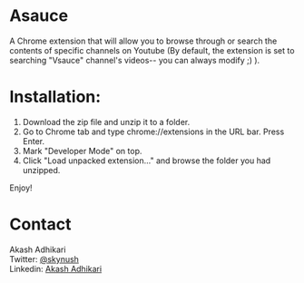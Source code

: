 # Asauce
A Chrome extension that will allow you to browse through or search the contents of specific channels on Youtube (By default, the extension is set to searching "Vsauce" channel's videos-- you can always modify ;) ).

# Installation:
1) Download the zip file and unzip it to a folder. <br>
2) Go to Chrome tab and type chrome://extensions in the URL bar. Press Enter. <br>
3) Mark "Developer Mode" on top. <br>
4) Click "Load unpacked extension..." and browse the folder you had unzipped. <br>

Enjoy! <br>

# Contact
Akash Adhikari<br>
Twitter: <a href="https://twitter.com/skynush">@skynush</a> <br>
Linkedin: <a href="https://www.linkedin.com/in/akashadh">Akash Adhikari</a>


